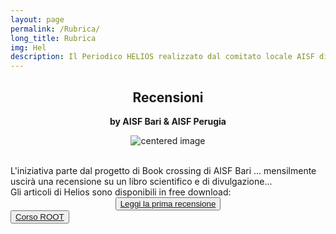 ```yaml
---
layout: page
permalink: /Rubrica/
long_title: Rubrica
img: Hel
description: Il Periodico HELIOS realizzato dal comitato locale AISF di Perugia
---
```


<center><h2><b>Recensioni </b></h2>
<h7><b>by AISF Bari & AISF Perugia </b></h7>
</center>

 <figure>
<center>
    <img src="/perugia/ImgSlideShow/BARI-PERUGIA.png" alt="centered image" style="max-width:76%"
    height="auto" width="auto" class="responsive" >
</center>
</figure>

<section>

<br>
L'iniziativa parte dal progetto di Book crossing di AISF Bari ...
mensilmente uscirà una recensione su un libro scientifico e di divulgazione...
<br>Gli articoli di Helios sono disponibili in free download:<br>

<center>
<button> <type="button"> <a href="/perugia/ROOT"> Leggi la prima recensione </button>
</center>

</section>
<button> <type="button"> <a href="/perugia/ROOT"> Corso ROOT </button>
